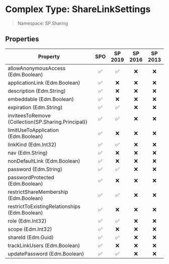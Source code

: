 # Complex Type: ShareLinkSettings

> Namespace: SP.Sharing

## Properties

Property | SPO | SP 2019 | SP 2016 | SP 2013
----------|:---:|:-------:|:-------:|:-------:
allowAnonymousAccess (Edm.Boolean) | ✅ | ✅ | ❌ | ❌
applicationLink (Edm.Boolean) | ✅ | ❌ | ❌ | ❌
description (Edm.String) | ✅ | ❌ | ❌ | ❌
embeddable (Edm.Boolean) | ✅ | ❌ | ❌ | ❌
expiration (Edm.String) | ✅ | ✅ | ❌ | ❌
inviteesToRemove (Collection(SP.Sharing.Principal)) | ✅ | ✅ | ❌ | ❌
limitUseToApplication (Edm.Boolean) | ✅ | ❌ | ❌ | ❌
linkKind (Edm.Int32) | ✅ | ✅ | ❌ | ❌
nav (Edm.String) | ✅ | ❌ | ❌ | ❌
nonDefaultLink (Edm.Boolean) | ✅ | ❌ | ❌ | ❌
password (Edm.String) | ✅ | ✅ | ❌ | ❌
passwordProtected (Edm.Boolean) | ✅ | ❌ | ❌ | ❌
restrictShareMembership (Edm.Boolean) | ✅ | ✅ | ❌ | ❌
restrictToExistingRelationships (Edm.Boolean) | ✅ | ❌ | ❌ | ❌
role (Edm.Int32) | ✅ | ✅ | ❌ | ❌
scope (Edm.Int32) | ✅ | ❌ | ❌ | ❌
shareId (Edm.Guid) | ✅ | ✅ | ❌ | ❌
trackLinkUsers (Edm.Boolean) | ✅ | ❌ | ❌ | ❌
updatePassword (Edm.Boolean) | ✅ | ✅ | ❌ | ❌